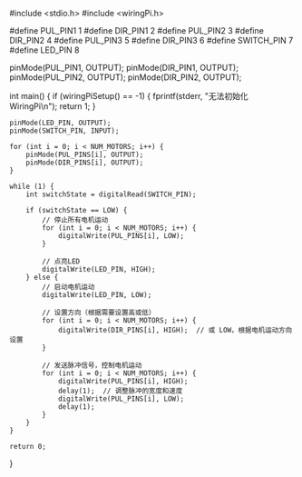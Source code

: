 #include <stdio.h>
#include <wiringPi.h>

#define PUL_PIN1 1
#define DIR_PIN1 2
#define PUL_PIN2 3
#define DIR_PIN2 4
#define PUL_PIN3 5
#define DIR_PIN3 6
#define SWITCH_PIN 7
#define LED_PIN 8

 pinMode(PUL_PIN1, OUTPUT);
 pinMode(DIR_PIN1, OUTPUT);
 pinMode(PUL_PIN2, OUTPUT);
 pinMode(DIR_PIN2, OUTPUT);

int main() {
    if (wiringPiSetup() == -1) {
        fprintf(stderr, "无法初始化 WiringPi\n");
        return 1;
    }

    pinMode(LED_PIN, OUTPUT);
    pinMode(SWITCH_PIN, INPUT);

    for (int i = 0; i < NUM_MOTORS; i++) {
        pinMode(PUL_PINS[i], OUTPUT);
        pinMode(DIR_PINS[i], OUTPUT);
    }

    while (1) {
        int switchState = digitalRead(SWITCH_PIN);

        if (switchState == LOW) {
            // 停止所有电机运动
            for (int i = 0; i < NUM_MOTORS; i++) {
                digitalWrite(PUL_PINS[i], LOW);
            }

            // 点亮LED
            digitalWrite(LED_PIN, HIGH);
        } else {
            // 启动电机运动
            digitalWrite(LED_PIN, LOW);

            // 设置方向（根据需要设置高或低）
            for (int i = 0; i < NUM_MOTORS; i++) {
                digitalWrite(DIR_PINS[i], HIGH);  // 或 LOW，根据电机运动方向设置
            }

            // 发送脉冲信号，控制电机运动
            for (int i = 0; i < NUM_MOTORS; i++) {
                digitalWrite(PUL_PINS[i], HIGH);
                delay(1);  // 调整脉冲的宽度和速度
                digitalWrite(PUL_PINS[i], LOW);
                delay(1);
            }
        }
    }

    return 0;
}
